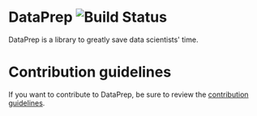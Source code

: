 # DataPrep ![Build Status][Build]

DataPrep is a library to greatly save data scientists' time.

# Contribution guidelines
If you want to contribute to DataPrep, be sure to review the [contribution guidelines](CONTRIBUTING.md).



[Build]: https://img.shields.io/circleci/build/github/sfu-db/dataprep/master?style=flat-square&token=f68e38757f5c98771f46d1c7e700f285a0b9784d

